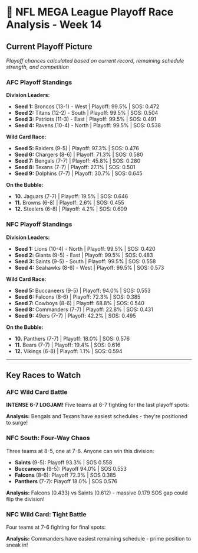 # 🏈 NFL MEGA League Playoff Race Analysis - Week 14

## Current Playoff Picture

*Playoff chances calculated based on current record, remaining schedule strength, and competition*

### AFC Playoff Standings

**Division Leaders:**
- **Seed 1:** Broncos (13-1) - West | Playoff: 99.5% | SOS: 0.472
- **Seed 2:** Titans (12-2) - South | Playoff: 99.5% | SOS: 0.504
- **Seed 3:** Patriots (11-3) - East | Playoff: 99.5% | SOS: 0.491
- **Seed 4:** Ravens (10-4) - North | Playoff: 99.5% | SOS: 0.538

**Wild Card Race:**
- **Seed 5:** Raiders (9-5) | Playoff: 97.3% | SOS: 0.476
- **Seed 6:** Chargers (8-6) | Playoff: 71.3% | SOS: 0.580
- **Seed 7:** Bengals (7-7) | Playoff: 45.8% | SOS: 0.280
- **Seed 8:** Texans (7-7) | Playoff: 27.1% | SOS: 0.501
- **Seed 9:** Dolphins (7-7) | Playoff: 30.7% | SOS: 0.645

**On the Bubble:**
- **10.** Jaguars (7-7) | Playoff: 19.5% | SOS: 0.646
- **11.** Browns (6-8) | Playoff: 2.6% | SOS: 0.455
- **12.** Steelers (6-8) | Playoff: 4.2% | SOS: 0.609

### NFC Playoff Standings

**Division Leaders:**
- **Seed 1:** Lions (10-4) - North | Playoff: 99.5% | SOS: 0.420
- **Seed 2:** Giants (9-5) - East | Playoff: 99.5% | SOS: 0.483
- **Seed 3:** Saints (9-5) - South | Playoff: 99.5% | SOS: 0.558
- **Seed 4:** Seahawks (8-6) - West | Playoff: 99.5% | SOS: 0.573

**Wild Card Race:**
- **Seed 5:** Buccaneers (9-5) | Playoff: 94.0% | SOS: 0.553
- **Seed 6:** Falcons (8-6) | Playoff: 72.3% | SOS: 0.385
- **Seed 7:** Cowboys (8-6) | Playoff: 68.8% | SOS: 0.540
- **Seed 8:** Commanders (7-7) | Playoff: 22.8% | SOS: 0.431
- **Seed 9:** 49ers (7-7) | Playoff: 42.2% | SOS: 0.495

**On the Bubble:**
- **10.** Panthers (7-7) | Playoff: 18.0% | SOS: 0.576
- **11.** Bears (7-7) | Playoff: 19.4% | SOS: 0.616
- **12.** Vikings (6-8) | Playoff: 1.1% | SOS: 0.594

---

## Key Races to Watch

### AFC Wild Card Battle

**INTENSE 6-7 LOGJAM!** Five teams at 6-7 fighting for the last playoff spots:


**Analysis:** Bengals and Texans have easiest schedules - they're positioned to surge!

### NFC South: Four-Way Chaos

Three teams at 8-5, one at 7-6. Anyone can win this division:

- **Saints** (9-5): Playoff 93.3% | SOS 0.558
- **Buccaneers** (9-5): Playoff 94.0% | SOS 0.553
- **Falcons** (8-6): Playoff 72.3% | SOS 0.385
- **Panthers** (7-7): Playoff 18.0% | SOS 0.576

**Analysis:** Falcons (0.433) vs Saints (0.612) - massive 0.179 SOS gap could flip the division!

### NFC Wild Card: Tight Battle

Four teams at 7-6 fighting for final spots:


**Analysis:** Commanders have easiest remaining schedule - prime position to sneak in!
